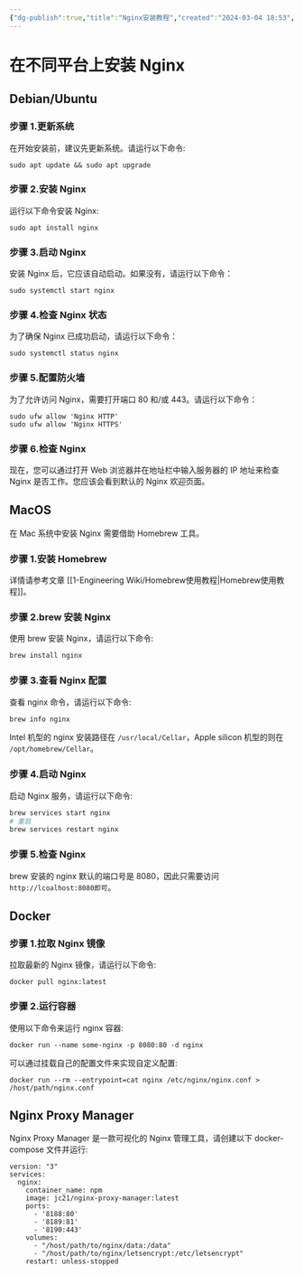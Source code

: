 ```yaml
---
{"dg-publish":true,"title":"Nginx安装教程","created":"2024-03-04 18:53","updated":"2024-03-07 14:04","tags":["nginx","linux","macos","docker"],"permalink":"/1-Engineering Wiki/Nginx安装教程/","dgPassFrontmatter":true,"noteIcon":"1"}
---
```



# 在不同平台上安装 Nginx

## Debian/Ubuntu

### 步骤 1.更新系统

在开始安装前，建议先更新系统。请运行以下命令:

```shell
sudo apt update && sudo apt upgrade
```

### 步骤 2.安装 Nginx

运行以下命令安装 Nginx:

```shell
sudo apt install nginx
```

### 步骤 3.启动 Nginx

安装 Nginx 后，它应该自动启动。如果没有，请运行以下命令：

```shell
sudo systemctl start nginx
```

### 步骤 4.检查 Nginx 状态

为了确保 Nginx 已成功启动，请运行以下命令：

```shell
sudo systemctl status nginx
```

### 步骤 5.配置防火墙

为了允许访问 Nginx，需要打开端口 80 和/或 443。请运行以下命令：

```shell
sudo ufw allow 'Nginx HTTP'
sudo ufw allow 'Nginx HTTPS'
```

### 步骤 6.检查 Nginx

现在，您可以通过打开 Web 浏览器并在地址栏中输入服务器的 IP 地址来检查 Nginx 是否工作。您应该会看到默认的 Nginx 欢迎页面。

## MacOS

在 Mac 系统中安装 Nginx 需要借助 Homebrew 工具。

### 步骤 1.安装 Homebrew

详情请参考文章 [[1-Engineering Wiki/Homebrew使用教程\|Homebrew使用教程]]。

### 步骤 2.brew 安装 Nginx

使用 brew 安装 Nginx，请运行以下命令:

```zsh
brew install nginx
```

### 步骤 3.查看 Nginx 配置

查看 nginx 命令，请运行以下命令:

```zsh
brew info nginx
```

Intel 机型的 nginx 安装路径在 `/usr/local/Cellar`，Apple silicon 机型的则在 `/opt/homebrew/Cellar`。

### 步骤 4.启动 Nginx

启动 Nginx 服务，请运行以下命令:

```zsh
brew services start nginx
# 重启
brew services restart nginx
```

### 步骤 5.检查 Nginx

brew 安装的 nginx 默认的端口号是 8080，因此只需要访问 `http://lcoalhost:8080即可`。

## Docker

### 步骤 1.拉取 Nginx 镜像

拉取最新的 Nginx 镜像，请运行以下命令:

```shell
docker pull nginx:latest
```

### 步骤 2.运行容器

使用以下命令来运行 nginx 容器:

```shell
docker run --name some-nginx -p 8080:80 -d nginx
```

可以通过挂载自己的配置文件来实现自定义配置:

```shell
docker run --rm --entrypoint=cat nginx /etc/nginx/nginx.conf > /host/path/nginx.conf
```

## Nginx Proxy Manager

Nginx Proxy Manager 是一款可视化的 Nginx 管理工具，请创建以下 docker-compose 文件并运行:

```
version: "3"
services:
  nginx:
    container_name: npm
    image: jc21/nginx-proxy-manager:latest
    ports:
      - '8188:80'
      - '8189:81'
      - '8190:443'
    volumes:
      - "/host/path/to/nginx/data:/data"
      - "/host/path/to/nginx/letsencrypt:/etc/letsencrypt"
    restart: unless-stopped
```